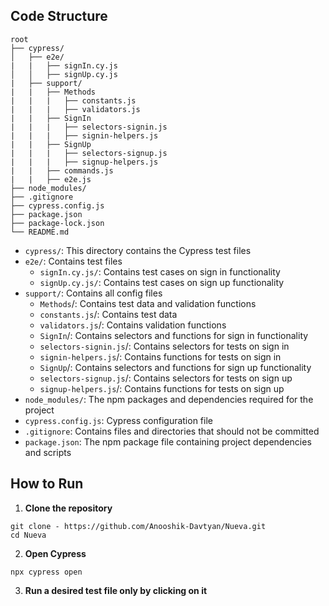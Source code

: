 ## Code Structure

```
root
├── cypress/
│   ├── e2e/
|   |   ├── signIn.cy.js
│   │   ├── signUp.cy.js
|   ├── support/
|   |   ├── Methods
|   |   |   ├── constants.js
|   |   |   ├── validators.js
|   |   ├── SignIn  
|   |   |   ├── selectors-signin.js
|   |   |   ├── signin-helpers.js
|   |   ├── SignUp
|   |   |   ├── selectors-signup.js
|   |   |   ├── signup-helpers.js
|   |   ├── commands.js
|   |   ├── e2e.js
├── node_modules/
├── .gitignore
├── cypress.config.js
├── package.json
├── package-lock.json
└── README.md
```
- `cypress/`: This directory contains the Cypress test files
- `e2e/`: Contains test files
    - `signIn.cy.js/`: Contains test cases on sign in functionality
    - `signUp.cy.js/`: Contains test cases on sign up functionality
- `support/`: Contains all config files
  - `Methods`/: Contains test data and validation functions
  - `constants.js`/: Contains test data
  - `validators.js`/: Contains validation functions
  - `SignIn`/: Contains selectors and functions for sign in functionality
  - `selectors-signin.js`/: Contains selectors for tests on sign in
  - `signin-helpers.js`/: Contains functions for tests on sign in
  - `SignUp`/: Contains selectors and functions for sign up functionality
  - `selectors-signup.js`/: Contains selectors for tests on sign up
  - `signup-helpers.js`/: Contains functions for tests on sign up
- `node_modules/`: The npm packages and dependencies required for the project
- `cypress.config.js`: Cypress configuration file
- `.gitignore`: Contains files and directories that should not be committed
- `package.json`: The npm package file containing project dependencies and scripts

## How to Run

1. **Clone the repository**
```
git clone - https://github.com/Anooshik-Davtyan/Nueva.git
cd Nueva
```
2. **Open Cypress**
```
npx cypress open
```

3. **Run a desired test file only by clicking on it**

